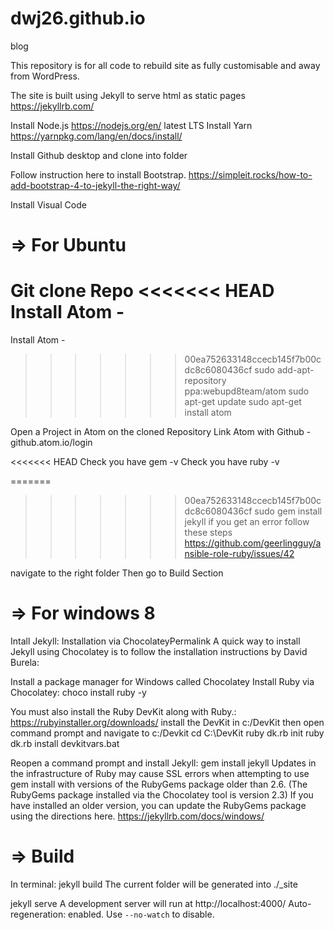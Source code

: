 # dwj26.github.io
blog

This repository is for all code to rebuild site as fully customisable and away from WordPress.

The site is built using Jekyll to serve html as static pages https://jekyllrb.com/

Install Node.js https://nodejs.org/en/ latest LTS
Install Yarn https://yarnpkg.com/lang/en/docs/install/

Install Github desktop and clone into folder

Follow instruction here to install Bootstrap. https://simpleit.rocks/how-to-add-bootstrap-4-to-jekyll-the-right-way/

Install Visual Code

# => For Ubuntu
Git clone Repo
<<<<<<< HEAD
Install Atom -
=======
Install Atom - 
>>>>>>> 00ea752633148ccecb145f7b00cdc8c6080436cf
sudo add-apt-repository ppa:webupd8team/atom
sudo apt-get update
sudo apt-get install atom

Open a Project in Atom on the cloned Repository
Link Atom with Github - github.atom.io/login

<<<<<<< HEAD
Check you have gem -v
Check you have ruby -v

=======
>>>>>>> 00ea752633148ccecb145f7b00cdc8c6080436cf
sudo gem install jekyll
if you get an error follow these steps https://github.com/geerlingguy/ansible-role-ruby/issues/42

navigate to the right folder
Then go to Build Section


# => For windows 8
Intall Jekyll:
Installation via ChocolateyPermalink
A quick way to install Jekyll using Chocolatey is to follow the installation instructions by David Burela:

Install a package manager for Windows called Chocolatey
Install Ruby via Chocolatey: choco install ruby -y

You must also install the Ruby DevKit along with Ruby.:
https://rubyinstaller.org/downloads/
install the DevKit in c:/DevKit
then open command prompt and navigate to c:/Devkit
cd C:\DevKit
ruby dk.rb init
ruby dk.rb install
devkitvars.bat

Reopen a command prompt and install Jekyll: gem install jekyll
Updates in the infrastructure of Ruby may cause SSL errors when attempting to use gem install with versions of the RubyGems package older than 2.6. (The RubyGems package installed via the Chocolatey tool is version 2.3) If you have installed an older version, you can update the RubyGems package using the directions here.
https://jekyllrb.com/docs/windows/


# => Build

In terminal:
jekyll build
 The current folder will be generated into ./_site

jekyll serve
 A development server will run at http://localhost:4000/
Auto-regeneration: enabled. Use `--no-watch` to disable.
